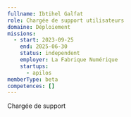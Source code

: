 ```yaml
---
fullname: Ibtihel Galfat
role: Chargée de support utilisateurs
domaine: Déploiement
missions:
  - start: 2023-09-25
    end: 2025-06-30
    status: independent
    employer: La Fabrique Numérique
    startups:
      - apilos
memberType: beta
competences: []
---
```

Chargée de support